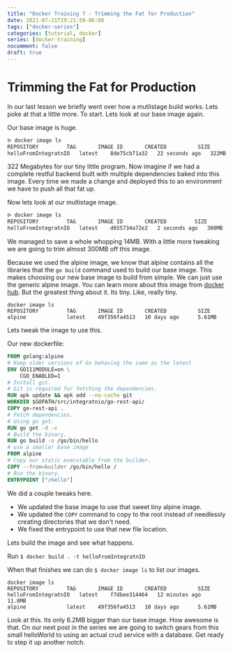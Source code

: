 ```yaml
---
title: "Docker Training 7 - Trimming the Fat for Production"
date: 2021-07-21T19:21:59-06:00
tags: ["docker-series"]
categories: [tutorial, docker]
series: [docker-training]
nocomment: false
draft: true
---
```


# Trimming the Fat for Production
In our last lesson we briefly went over how a mutlistage build works. Lets poke at that a little more. To start. Lets look at our base image again.

Our base image is huge.
```sh
ᐅ docker image ls
REPOSITORY         TAG       IMAGE ID       CREATED          SIZE
helloFromIntegratnIO   latest    8de75cb71a32   22 seconds ago   322MB
```
322 Megabytes for our tiny little program. Now imagine if we had a complete restful backend built with multiple dependencies baked into this image. Every time we made a change and deployed this to an environment we have to push all that fat up.

Now lets look at our multistage image.
```sh
ᐅ docker image ls                   
REPOSITORY         TAG       IMAGE ID       CREATED         SIZE
helloFromIntegratnIO   latest    d655734a72e2   2 seconds ago   308MB
```
We managed to save a whole whopping 14MB. With a little more tweaking we are going to trim almost 300MB off this image.

Because we used the alpine image, we know that alpine contains all the libraries that the `go build` command used to build our base image. This makes choosing our new base image to build from simple. We can just use the generic alpine image. You can learn more about this image from [docker hub](https://hub.docker.com/_/alpine). But the greatest thing about it. Its tiny. Like, really tiny.
```
docker image ls
REPOSITORY         TAG       IMAGE ID       CREATED          SIZE
alpine             latest    49f356fa4513   10 days ago      5.61MB
```
Lets tweak the image to use this.

Our new dockerfile:
```dockerfile
FROM golang:alpine
# Keep older versions of Go behaving the same as the latest
ENV GO111MODULE=on \
    CGO_ENABLED=1
# Install git.
# Git is required for fetching the dependencies.
RUN apk update && apk add --no-cache git
WORKDIR $GOPATH/src/integratnio/go-rest-api/
COPY go-rest-api .
# Fetch dependencies.
# Using go get.
RUN go get -d -v
# Build the binary.
RUN go build -o /go/bin/hello
# use a smaller base image
FROM alpine
# Copy our static executable from the builder.
COPY --from=builder /go/bin/hello /
# Run the binary.
ENTRYPOINT ["/hello"]
```

We did a couple tweaks here. 
* We updated the base image to use that sweet tiny alpine image. 
* We updated the `COPY` command to copy to the root instead of needlessly creating directories that we don't need.
* We fixed the entrypoint to use that new file location.

Lets build the image and see what happens.

Run `$ docker build . -t helloFromIntegratnIO`

When that finishes we can do `$ docker image ls` to list our images.
```shell
docker image ls
REPOSITORY         TAG       IMAGE ID       CREATED          SIZE
helloFromIntegratnIO   latest    f7dbee314464   12 minutes ago   11.8MB
alpine             latest    49f356fa4513   10 days ago      5.61MB
```
Look at this. Its only 6.2MB bigger than our base image. How awesome is that. On our next post in the series we are going to switch gears from this small helloWorld to using an actual crud service with a database. Get ready to step it up another notch.

